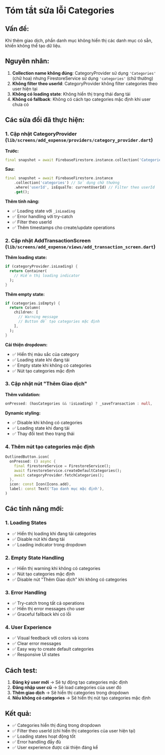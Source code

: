 # Tóm tắt sửa lỗi Categories

## Vấn đề:
Khi thêm giao dịch, phần danh mục không hiển thị các danh mục có sẵn, khiến không thể tạo dữ liệu.

## Nguyên nhân:
1. **Collection name không đúng**: CategoryProvider sử dụng `'Categories'` (chữ hoa) nhưng FirestoreService sử dụng `'categories'` (chữ thường)
2. **Không filter theo userId**: CategoryProvider không filter categories theo user hiện tại
3. **Không có loading state**: Không hiển thị trạng thái đang tải
4. **Không có fallback**: Không có cách tạo categories mặc định khi user chưa có

## Các sửa đổi đã thực hiện:

### 1. **Cập nhật CategoryProvider** (`lib/screens/add_expense/providers/category_provider.dart`)

**Trước:**
```dart
final snapshot = await FirebaseFirestore.instance.collection('Categories').get();
```

**Sau:**
```dart
final snapshot = await FirebaseFirestore.instance
    .collection('categories') // Sử dụng chữ thường
    .where('userId', isEqualTo: currentUserId) // Filter theo userId
    .get();
```

**Thêm tính năng:**
- ✅ Loading state với `_isLoading`
- ✅ Error handling với try-catch
- ✅ Filter theo userId
- ✅ Thêm timestamps cho create/update operations

### 2. **Cập nhật AddTransactionScreen** (`lib/screens/add_expense/views/add_transaction_screen.dart`)

**Thêm loading state:**
```dart
if (categoryProvider.isLoading) {
  return Container(
    // Hiển thị loading indicator
  );
}
```

**Thêm empty state:**
```dart
if (categories.isEmpty) {
  return Column(
    children: [
      // Warning message
      // Button để tạo categories mặc định
    ],
  );
}
```

**Cải thiện dropdown:**
- ✅ Hiển thị màu sắc của category
- ✅ Loading state khi đang tải
- ✅ Empty state khi không có categories
- ✅ Nút tạo categories mặc định

### 3. **Cập nhật nút "Thêm Giao dịch"**

**Thêm validation:**
```dart
onPressed: (hasCategories && !isLoading) ? _saveTransaction : null,
```

**Dynamic styling:**
- ✅ Disable khi không có categories
- ✅ Loading state khi đang tải
- ✅ Thay đổi text theo trạng thái

### 4. **Thêm nút tạo categories mặc định**

```dart
OutlinedButton.icon(
  onPressed: () async {
    final firestoreService = FirestoreService();
    await firestoreService.createDefaultCategories();
    await categoryProvider.fetchCategories();
  },
  icon: const Icon(Icons.add),
  label: const Text('Tạo danh mục mặc định'),
)
```

## Các tính năng mới:

### 1. **Loading States**
- ✅ Hiển thị loading khi đang tải categories
- ✅ Disable nút khi đang tải
- ✅ Loading indicator trong dropdown

### 2. **Empty State Handling**
- ✅ Hiển thị warning khi không có categories
- ✅ Nút tạo categories mặc định
- ✅ Disable nút "Thêm Giao dịch" khi không có categories

### 3. **Error Handling**
- ✅ Try-catch trong tất cả operations
- ✅ Hiển thị error messages cho user
- ✅ Graceful fallback khi có lỗi

### 4. **User Experience**
- ✅ Visual feedback với colors và icons
- ✅ Clear error messages
- ✅ Easy way to create default categories
- ✅ Responsive UI states

## Cách test:

1. **Đăng ký user mới** → Sẽ tự động tạo categories mặc định
2. **Đăng nhập user cũ** → Sẽ load categories của user đó
3. **Thêm giao dịch** → Sẽ hiển thị categories trong dropdown
4. **Nếu không có categories** → Sẽ hiển thị nút tạo categories mặc định

## Kết quả:
- ✅ Categories hiển thị đúng trong dropdown
- ✅ Filter theo userId (chỉ hiển thị categories của user hiện tại)
- ✅ Loading states hoạt động tốt
- ✅ Error handling đầy đủ
- ✅ User experience được cải thiện đáng kể 